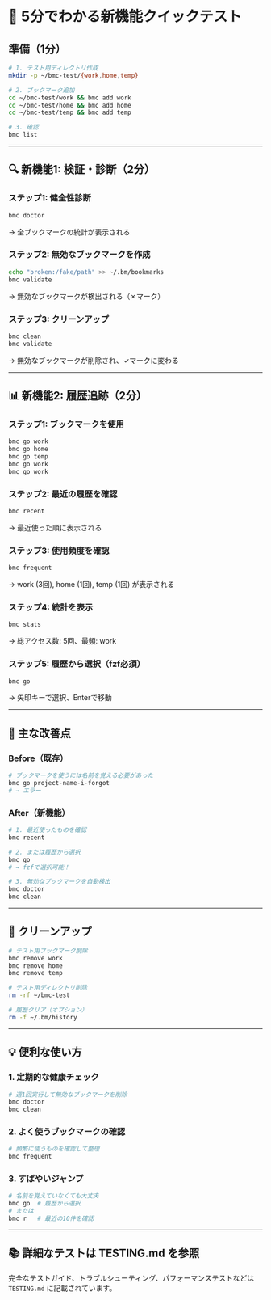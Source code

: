 # 🚀 5分でわかる新機能クイックテスト

## 準備（1分）

```bash
# 1. テスト用ディレクトリ作成
mkdir -p ~/bmc-test/{work,home,temp}

# 2. ブックマーク追加
cd ~/bmc-test/work && bmc add work
cd ~/bmc-test/home && bmc add home
cd ~/bmc-test/temp && bmc add temp

# 3. 確認
bmc list
```

---

## 🔍 新機能1: 検証・診断（2分）

### ステップ1: 健全性診断
```bash
bmc doctor
```
→ 全ブックマークの統計が表示される

### ステップ2: 無効なブックマークを作成
```bash
echo "broken:/fake/path" >> ~/.bm/bookmarks
bmc validate
```
→ 無効なブックマークが検出される（✗マーク）

### ステップ3: クリーンアップ
```bash
bmc clean
bmc validate
```
→ 無効なブックマークが削除され、✓マークに変わる

---

## 📊 新機能2: 履歴追跡（2分）

### ステップ1: ブックマークを使用
```bash
bmc go work
bmc go home
bmc go temp
bmc go work
bmc go work
```

### ステップ2: 最近の履歴を確認
```bash
bmc recent
```
→ 最近使った順に表示される

### ステップ3: 使用頻度を確認
```bash
bmc frequent
```
→ work (3回), home (1回), temp (1回) が表示される

### ステップ4: 統計を表示
```bash
bmc stats
```
→ 総アクセス数: 5回、最頻: work

### ステップ5: 履歴から選択（fzf必須）
```bash
bmc go
```
→ 矢印キーで選択、Enterで移動

---

## 🎯 主な改善点

### Before（既存）
```bash
# ブックマークを使うには名前を覚える必要があった
bmc go project-name-i-forgot
# → エラー
```

### After（新機能）
```bash
# 1. 最近使ったものを確認
bmc recent

# 2. または履歴から選択
bmc go
# → fzfで選択可能！

# 3. 無効なブックマークを自動検出
bmc doctor
bmc clean
```

---

## 🧹 クリーンアップ

```bash
# テスト用ブックマーク削除
bmc remove work
bmc remove home
bmc remove temp

# テスト用ディレクトリ削除
rm -rf ~/bmc-test

# 履歴クリア（オプション）
rm -f ~/.bm/history
```

---

## 💡 便利な使い方

### 1. 定期的な健康チェック
```bash
# 週1回実行して無効なブックマークを削除
bmc doctor
bmc clean
```

### 2. よく使うブックマークの確認
```bash
# 頻繁に使うものを確認して整理
bmc frequent
```

### 3. すばやいジャンプ
```bash
# 名前を覚えていなくても大丈夫
bmc go  # 履歴から選択
# または
bmc r   # 最近の10件を確認
```

---

## 📚 詳細なテストは TESTING.md を参照

完全なテストガイド、トラブルシューティング、パフォーマンステストなどは
`TESTING.md` に記載されています。
